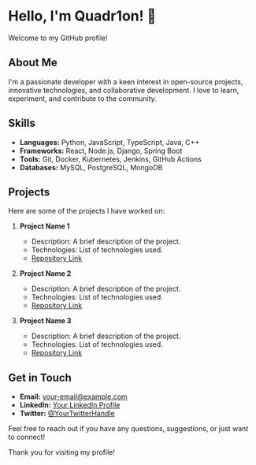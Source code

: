 # Hello, I'm Quadr1on! 👋

Welcome to my GitHub profile!

## About Me

I'm a passionate developer with a keen interest in open-source projects, innovative technologies, and collaborative development. I love to learn, experiment, and contribute to the community.

## Skills

- **Languages:** Python, JavaScript, TypeScript, Java, C++
- **Frameworks:** React, Node.js, Django, Spring Boot
- **Tools:** Git, Docker, Kubernetes, Jenkins, GitHub Actions
- **Databases:** MySQL, PostgreSQL, MongoDB

## Projects

Here are some of the projects I have worked on:

1. **Project Name 1**
   - Description: A brief description of the project.
   - Technologies: List of technologies used.
   - [Repository Link](#)

2. **Project Name 2**
   - Description: A brief description of the project.
   - Technologies: List of technologies used.
   - [Repository Link](#)

3. **Project Name 3**
   - Description: A brief description of the project.
   - Technologies: List of technologies used.
   - [Repository Link](#)

## Get in Touch

- **Email:** [your-email@example.com](mailto:your-email@example.com)
- **LinkedIn:** [Your LinkedIn Profile](#)
- **Twitter:** [@YourTwitterHandle](#)

Feel free to reach out if you have any questions, suggestions, or just want to connect!

Thank you for visiting my profile!
